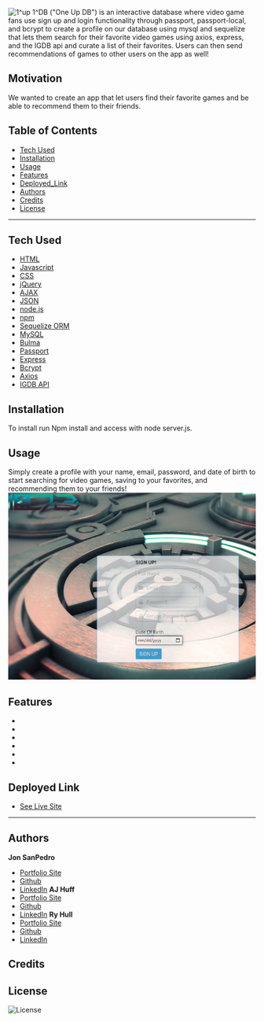 ![1^up](assets/1^dblogo.png)
1^DB ("One Up DB") is an interactive database where video game fans use sign up and login functionality through passport, passport-local, and bcrypt to create a profile on our database using mysql and sequelize that lets them search for their favorite video games using axios, express, and the IGDB api and curate a list of their favorites. Users can then send recommendations of games to other users on the app as well!
## Motivation
We wanted to create an app that let users find their favorite games and be able to recommend them to their friends.
## Table of Contents
* [Tech Used](#tech-used)
* [Installation](#installation)
* [Usage](#usage)
* [Features](#features)
* [Deployed_Link](#deployed-link)
* [Authors](#authors)
* [Credits](#credits)
* [License](#license)
----
## Tech Used
* [HTML](https://developer.mozilla.org/en-US/docs/Web/HTML)
* [Javascript](https://developer.mozilla.org/en-US/docs/Web/JavaScript)
* [CSS](https://developer.mozilla.org/en-US/docs/Web/CSS)
* [jQuery](https://jquery.com/)
* [AJAX](https://developer.mozilla.org/en-US/docs/Web/Guide/AJAX)
* [JSON](https://developer.mozilla.org/en-US/docs/Learn/JavaScript/Objects/JSON)
* [node.js](https://nodejs.org/en/)
* [npm](https://www.npmjs.com/)
* [Sequelize ORM](https://sequelize.org/)
* [MySQL](https://www.mysql.com/)
* [Bulma](https://getbootstrap.com/)
* [Passport](http://www.passportjs.org/)
* [Express](https://expressjs.com/)
* [Bcrypt](https://www.npmjs.com/package/bcryptjs)
* [Axios](https://www.npmjs.com/package/axios)
* [IGDB API](https://www.igdb.com/api)
## Installation
To install run Npm install and access with node server.js.
## Usage
Simply create a profile with your name, email, password, and date of birth to start searching for video games, saving to your favorites, and recommending them to your friends!
![signup-img](public/assets/signup-img.png)
## Features
- 
- 
- 
- 
- 
- 
## Deployed Link
* [See Live Site](https://one-up-db.herokuapp.com/)
---
## Authors
**Jon SanPedro**
- [Portfolio Site](https://github.com/jsp117/Jon-SanPedro-Portfolio)
- [Github](https://github.com/jsp117)
- [LinkedIn](https://www.linkedin.com/in/jonathan-s-6ab32283/)
**AJ Huff** 
- [Portfolio Site](https://ajhuff7.github.io/portfolio-one/)
- [Github](https://github.com/ajhuff7)
- [LinkedIn](https://www.linkedin.com/in/aj-huff-7696b14b/)
**Ry Hull**
- [Portfolio Site](https://ryandelonhull.github.io/Bootstrap-Portfolio/)
- [Github](https://github.com/ryandelonhull)
- [LinkedIn](https://linkedin.com/in/ryan-hull-94003144)
## Credits
## License
![License](https://img.shields.io/badge/License-MIT-brightgreen)
